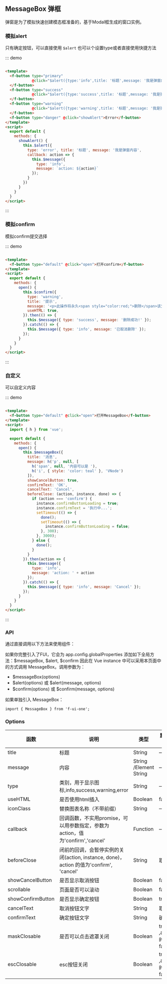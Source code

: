 ## MessageBox 弹框

弹窗是为了模拟快速创建模态框准备的，基于Modal框生成的窗口实例。

### 模拟alert

只有确定按钮，可以直接使用 `$alert` 也可以个设置type或者直接使用快捷方法

::: demo

```html

<template>
  <f-button type="primary"
            @click="$alert({type:'info',title: '标题',message: '我是弹窗内容',width:'500px'})">Info
  </f-button>
  <f-button type="success"
            @click="$alert({type:'success',title: '标题',message: '我是弹窗内容'})">Success
  </f-button>
  <f-button type="warning"
            @click="$alert({type:'warning',title: '标题',message: '我是弹窗内容'})">Warning
  </f-button>
  <f-button type="danger" @click="showAlert">Error</f-button>
</template>
<script>
  export default {
    methods: {
      showAlert() {
        this.$alert({
          type: 'error', title: '标题', message: '我是弹窗内容',
          callback: action => {
            this.$message({
              type: 'info',
              message: `action: ${action}`
            });
          }
        })
      }
    }
  }
</script>
```

:::

### 模拟confirm

模拟confirm提交选择

::: demo

```html

<template>
  <f-button type="default" @click="open">打开confirm</f-button>
</template>
<script>
  export default {
    methods: {
      open() {
        this.$confirm({
          type: 'warning',
          title: '提示',
          message: '<p>此操作将永久<span style="color:red;">删除</span>该文件, 是否继续?</p>',
          useHTML: true,
        }).then(() => {
          this.$message({ type: 'success', message: '删除成功!' });
        }).catch(() => {
          this.$message({ type: 'info', message: '已取消删除' });
        });
      }
    }
  }
</script>
```

:::

### 自定义

可以自定义内容

::: demo

```html

<template>
  <f-button type="default" @click="open">打开MessageBox</f-button>
</template>
<script>
  import { h } from 'vue';

  export default {
    methods: {
      open() {
        this.$messageBox({
          title: '消息',
          message: h('p', null, [
            h('span', null, '内容可以是 '),
            h('i', { style: 'color: teal' }, 'VNode')
          ]),
          showCancelButton: true,
          confirmText: 'OK',
          cancelText: 'Cancel',
          beforeClose: (action, instance, done) => {
            if (action === 'confirm') {
              instance.confirmButtonLoading = true;
              instance.confirmText = '执行中...';
              setTimeout(() => {
                done();
                setTimeout(() => {
                  instance.confirmButtonLoading = false;
                }, 300);
              }, 3000);
            } else {
              done();
            }
          }
        }).then(action => {
          this.$message({
            type: 'info',
            message: 'action: ' + action
          });
        }).catch(() => {
          this.$message({ type: 'info', message: 'Cancel' });
        });
      }
    }
  }
</script>
```

:::

### API

通过直接调用以下方法来使用组件：

如果你完整引入了FUI，它会为 app.config.globalProperties 添加如下全局方法：$messageBox, $alert, $confirm 因此在 Vue instance 中可以采用本页面中的方式调用
MessageBox。调用参数为：

- $messageBox(options)
- $alert(options) 或 $alert(message, options)
- $confirm(options) 或 $confirm(message, options)

如果单独引入 MessageBox：

    import { MessageBox } from 'f-ui-one';

### Options

| 函数      | 说明    |  类型      | 默认值      |
|---------- |-------- |---------- |---------|
| title     |  标题   | String  | —  |
| message  |  内容   | String /Element String  | —  |
| type  |  类别，用于显示图标,info,success,warning,error   | String   | —  |
| useHTML  |  是否使用html插入   | Boolean  | false  |
| iconClass  |  替换图表名称（不带前缀）   |  String  |  —   |
| callback  |  回调函数，不实用promise，可以用参数指定，参数为action，值为'confirm','cancel'   | Function  | —  |
| beforeClose  |  闭前的回调，会暂停实例的关闭(action, instance, done)，action 的值为'confirm', 'cancel'   | String  |取消  |
| showCancelButton  | 是否显示取消按钮   | Boolean  | false  |
| scrollable  |  页面是否可以滚动   | Boolean  | false  |
| showConfirmButton  |  是否显示确定按钮   |Boolean  | true  |
| cancelText  |  取消按钮文字 |String  | 取消  |
| confirmText  |  确定按钮文字 |String  | 确定  |
| maskClosable  |  是否可以点击遮罩关闭   |Boolean  | true ,alert时为false |
| escClosable  |  esc按钮关闭   |Boolean  | true ,alert时为false |
